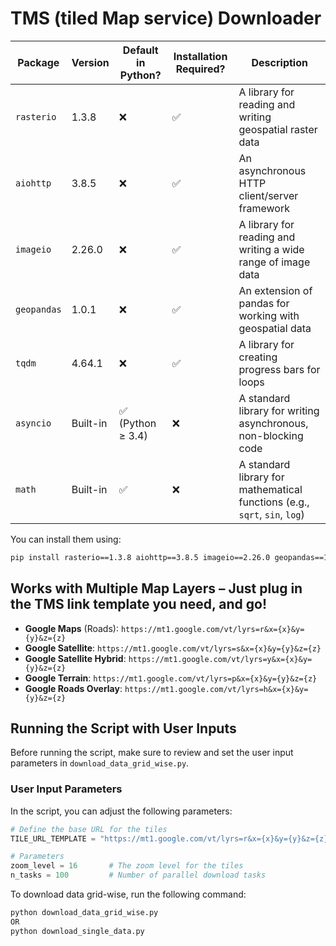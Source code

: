 # TMS (tiled Map service) Downloader

| Package    | Version   | Default in Python? | Installation Required? | Description                                                                 |
|------------|-----------|---------------------|------------------------|-----------------------------------------------------------------------------|
| `rasterio` | 1.3.8     | ❌                 | ✅                     | A library for reading and writing geospatial raster data                    |
| `aiohttp`  | 3.8.5     | ❌                 | ✅                     | An asynchronous HTTP client/server framework                                |
| `imageio`  | 2.26.0    | ❌                 | ✅                     | A library for reading and writing a wide range of image data                |
| `geopandas`| 1.0.1     | ❌                 | ✅                     | An extension of pandas for working with geospatial data                     |
| `tqdm`     | 4.64.1    | ❌                 | ✅                     | A library for creating progress bars for loops                              |
| `asyncio`  | Built-in  | ✅ (Python ≥ 3.4)  | ❌                     | A standard library for writing asynchronous, non-blocking code              |
| `math`     | Built-in  | ✅                 | ❌                     | A standard library for mathematical functions (e.g., `sqrt`, `sin`, `log`)  |

You can install them using:
```bash
pip install rasterio==1.3.8 aiohttp==3.8.5 imageio==2.26.0 geopandas==1.0.1 tqdm==4.64.1
```

## Works with Multiple Map Layers – Just plug in the TMS link template you need, and go! 

   - **Google Maps** (Roads): `https://mt1.google.com/vt/lyrs=r&x={x}&y={y}&z={z}`
   - **Google Satellite**: `https://mt1.google.com/vt/lyrs=s&x={x}&y={y}&z={z}`
   - **Google Satellite Hybrid**: `https://mt1.google.com/vt/lyrs=y&x={x}&y={y}&z={z}`
   - **Google Terrain**: `https://mt1.google.com/vt/lyrs=p&x={x}&y={y}&z={z}`
   - **Google Roads Overlay**: `https://mt1.google.com/vt/lyrs=h&x={x}&y={y}&z={z}`
## Running the Script with User Inputs

Before running the script, make sure to review and set the user input parameters in `download_data_grid_wise.py`. 

### User Input Parameters
In the script, you can adjust the following parameters:

```python
# Define the base URL for the tiles
TILE_URL_TEMPLATE = "https://mt1.google.com/vt/lyrs=r&x={x}&y={y}&z={z}"

# Parameters
zoom_level = 16       # The zoom level for the tiles
n_tasks = 100         # Number of parallel download tasks

```

To download data grid-wise, run the following command:

```bash
python download_data_grid_wise.py
OR 
python download_single_data.py
```
